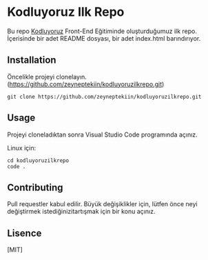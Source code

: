 # Kodluyoruz Ilk Repo

Bu repo [Kodluyoruz](https://kodluyoruz.org/) Front-End Eğitiminde oluşturduğumuz ilk repo. İçerisinde bir adet README dosyası, bir adet index.html barındırıyor.

## Installation

Öncelikle projeyi clonelayın. (https://github.com/zeyneptekiin/kodluyoruzilkrepo.git)

```
git clone https://github.com/zeyneptekiin/kodluyoruzilkrepo.git
```

## Usage

Projeyi cloneladıktan  sonra Visual Studio Code programında açınız.

Linux için: 

```
cd kodluyoruzilkrepo
code .
```

## Contributing

Pull requestler kabul edilir. Büyük değişiklikler için, lütfen önce neyi değiştirmek istediğinizitartışmak için bir konu açınız.

## Lisence

[MIT]